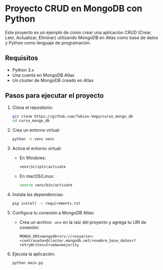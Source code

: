 # Proyecto CRUD en MongoDB con Python

Este proyecto es un ejemplo de cómo crear una aplicación CRUD (Crear, Leer, Actualizar, Eliminar) utilizando MongoDB en Atlas como base de datos y Python como lenguaje de programación.

## Requisitos
- Python 3.x
- Una cuenta en MongoDB Atlas
- Un cluster de MongoDB creado en Atlas


## Pasos para ejecutar el proyecto

1. Clona el repositorio:
   ```bash
   git clone https://github.com/Tobias-Vega/curso_mongo_db
   cd curso_mongo_db
   ```

2. Crea un entorno virtual:
   ```bash
   python -m venv venv
   ```

3. Activa el entorno virtual:
   - En Windows:
     ```bash
     venv\Scripts\activate
     ```
   - En macOS/Linux:
     ```bash
     source venv/bin/activate
     ```

4. Instala las dependencias:
   ```bash
   pip install -r requirements.txt
   ```

5. Configura tu conexión a MongoDB Atlas:
   - Crea un archivo `.env` en la raíz del proyecto y agrega tu URI de conexión:
     ```
     MONGO_URI=mongodb+srv://<usuario>:<contraseña>@cluster.mongodb.net/<nombre_base_datos>?retryWrites=true&w=majority
     ```

6. Ejecuta la aplicación:
   ```bash
   python main.py
   ```